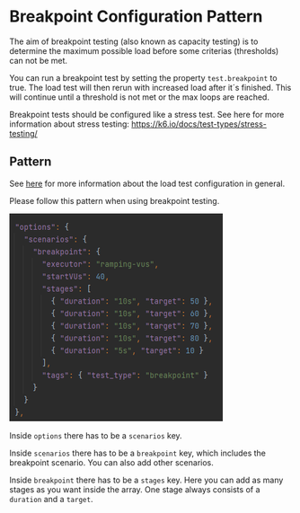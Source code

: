 # Breakpoint Configuration Pattern

The aim of breakpoint testing (also known as capacity testing) is to determine the maximum possible load before
some criterias (thresholds) can not be met.

You can run a breakpoint test by setting the property `test.breakpoint` to true.
The load test will then rerun with increased load after it´s finished.
This will continue until a threshold is not met or the max loops are reached.

Breakpoint tests should be configured like a stress test.
See here for more information about stress testing: https://k6.io/docs/test-types/stress-testing/

## Pattern

See [here](TestConfiguration.md) for more information about the load test configuration in general.

Please follow this pattern when using breakpoint testing.

![screenshot of example configuration for breakpoint testing](images/breakpointExample.png)

Inside `options` there has to be a `scenarios` key.

Inside `scenarios` there has to be a `breakpoint` key, which includes the breakpoint scenario.
You can also add other scenarios.

Inside `breakpoint` there has to be a `stages` key.
Here you can add as many stages as you want inside the array.
One stage always consists of a `duration` and a `target`.